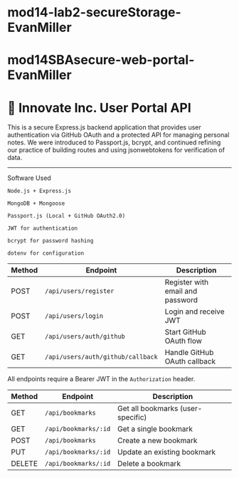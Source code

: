# mod14-lab2-secureStorage-EvanMiller
# mod14SBAsecure-web-portal-EvanMiller


# 🚀 Innovate Inc. User Portal API

This is a secure Express.js backend application that provides user authentication via GitHub OAuth and a protected API for managing personal notes. We were introduced to Passport.js, bcrypt, and continued refining our practice of building routes and using jsonwebtokens for verification of data.

---

Software Used

    Node.js + Express.js

    MongoDB + Mongoose

    Passport.js (Local + GitHub OAuth2.0)

    JWT for authentication

    bcrypt for password hashing

    dotenv for configuration


| Method | Endpoint                         | Description                          |
|--------|----------------------------------|--------------------------------------|
| POST   | `/api/users/register`            | Register with email and password     |
| POST   | `/api/users/login`               | Login and receive JWT                |
| GET    | `/api/users/auth/github`         | Start GitHub OAuth flow              |
| GET    | `/api/users/auth/github/callback`| Handle GitHub OAuth callback         |


All endpoints require a Bearer JWT in the `Authorization` header.

| Method | Endpoint                       | Description                         |
|--------|--------------------------------|-------------------------------------|
| GET    | `/api/bookmarks`              | Get all bookmarks (user-specific)   |
| GET    | `/api/bookmarks/:id`          | Get a single bookmark               |
| POST   | `/api/bookmarks`              | Create a new bookmark               |
| PUT    | `/api/bookmarks/:id`          | Update an existing bookmark         |
| DELETE | `/api/bookmarks/:id`          | Delete a bookmark 


